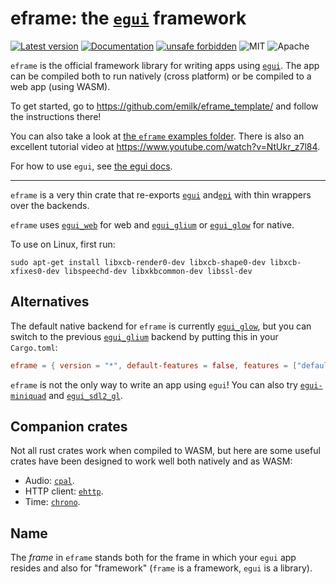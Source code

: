 # eframe: the [`egui`](https://github.com/emilk/egui) framework

[![Latest version](https://img.shields.io/crates/v/eframe.svg)](https://crates.io/crates/eframe)
[![Documentation](https://docs.rs/eframe/badge.svg)](https://docs.rs/eframe)
[![unsafe forbidden](https://img.shields.io/badge/unsafe-forbidden-success.svg)](https://github.com/rust-secure-code/safety-dance/)
![MIT](https://img.shields.io/badge/license-MIT-blue.svg)
![Apache](https://img.shields.io/badge/license-Apache-blue.svg)

`eframe` is the official framework library for writing apps using [`egui`](https://github.com/emilk/egui). The app can be compiled both to run natively (cross platform) or be compiled to a web app (using WASM).

To get started, go to <https://github.com/emilk/eframe_template/> and follow the instructions there!

You can also take a look at [the `eframe` examples folder](https://github.com/emilk/egui/tree/master/eframe/examples). There is also an excellent tutorial video at <https://www.youtube.com/watch?v=NtUkr_z7l84>.

For how to use `egui`, see [the egui docs](https://docs.rs/egui).

---

`eframe` is a very thin crate that re-exports [`egui`](https://github.com/emilk/egui) and[`epi`](https://github.com/emilk/egui/tree/master/epi) with thin wrappers over the backends.

`eframe` uses [`egui_web`](https://github.com/emilk/egui/tree/master/egui_web) for web and [`egui_glium`](https://github.com/emilk/egui/tree/master/egui_glium) or [`egui_glow`](https://github.com/emilk/egui/tree/master/egui_glow) for native.

To use on Linux, first run:

```
sudo apt-get install libxcb-render0-dev libxcb-shape0-dev libxcb-xfixes0-dev libspeechd-dev libxkbcommon-dev libssl-dev
```


## Alternatives
The default native backend for `eframe` is currently [`egui_glow`](https://github.com/emilk/egui/tree/master/egui_glow), but you can switch to the previous [`egui_glium`](https://github.com/emilk/egui/tree/master/egui_glium) backend by putting this in your `Cargo.toml`:

``` toml
eframe = { version = "*", default-features = false, features = ["default_fonts", "egui_glium"] }
```

`eframe` is not the only way to write an app using `egui`! You can also try [`egui-miniquad`](https://github.com/not-fl3/egui-miniquad) and [`egui_sdl2_gl`](https://github.com/ArjunNair/egui_sdl2_gl).


## Companion crates
Not all rust crates work when compiled to WASM, but here are some useful crates have been designed to work well both natively and as WASM:

* Audio: [`cpal`](https://github.com/RustAudio/cpal).
* HTTP client: [`ehttp`](https://github.com/emilk/ehttp).
* Time: [`chrono`](https://github.com/chronotope/chrono).


## Name

The _frame_ in `eframe` stands both for the frame in which your `egui` app resides and also for "framework" (`frame` is a framework, `egui` is a library).

